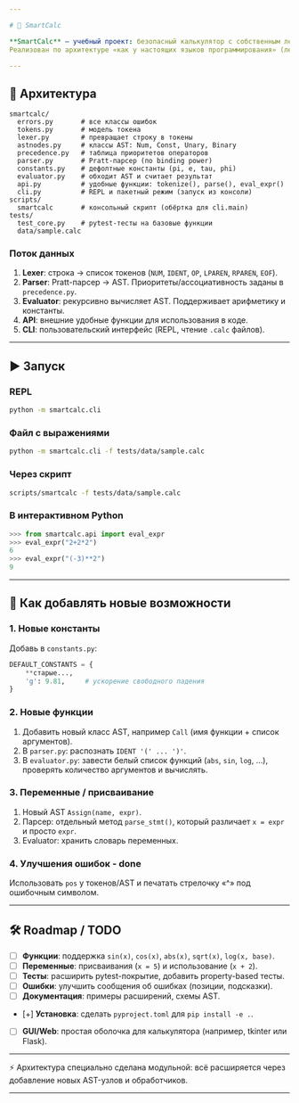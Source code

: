 ```yaml
---

# 📘 SmartCalc

**SmartCalc** — учебный проект: безопасный калькулятор с собственным лексером, парсером и вычислителем.
Реализован по архитектуре «как у настоящих языков программирования» (лексер → парсер → AST → вычислитель).

---
```


## 🔧 Архитектура

```
smartcalc/
  errors.py       # все классы ошибок
  tokens.py       # модель токена
  lexer.py        # превращает строку в токены
  astnodes.py     # классы AST: Num, Const, Unary, Binary
  precedence.py   # таблица приоритетов операторов
  parser.py       # Pratt-парсер (по binding power)
  constants.py    # дефолтные константы (pi, e, tau, phi)
  evaluator.py    # обходит AST и считает результат
  api.py          # удобные функции: tokenize(), parse(), eval_expr()
  cli.py          # REPL и пакетный режим (запуск из консоли)
scripts/
  smartcalc       # консольный скрипт (обёртка для cli.main)
tests/
  test_core.py    # pytest-тесты на базовые функции
  data/sample.calc
```

### Поток данных

1. **Lexer**: строка → список токенов (`NUM`, `IDENT`, `OP`, `LPAREN`, `RPAREN`, `EOF`).
2. **Parser**: Pratt-парсер → AST. Приоритеты/ассоциативность заданы в `precedence.py`.
3. **Evaluator**: рекурсивно вычисляет AST. Поддерживает арифметику и константы.
4. **API**: внешние удобные функции для использования в коде.
5. **CLI**: пользовательский интерфейс (REPL, чтение `.calc` файлов).

---

## ▶️ Запуск

### REPL

```bash
python -m smartcalc.cli
```

### Файл с выражениями

```bash
python -m smartcalc.cli -f tests/data/sample.calc
```

### Через скрипт

```bash
scripts/smartcalc -f tests/data/sample.calc
```

### В интерактивном Python

```python
>>> from smartcalc.api import eval_expr
>>> eval_expr("2+2*2")
6
>>> eval_expr("(-3)**2")
9
```

---

## 🧩 Как добавлять новые возможности

### 1. Новые константы

Добавь в `constants.py`:

```python
DEFAULT_CONSTANTS = {
    **старые...,
    'g': 9.81,     # ускорение свободного падения
}
```

### 2. Новые функции

1. Добавить новый класс AST, например `Call` (имя функции + список аргументов).
2. В `parser.py`: распознать `IDENT '(' ... ')'`.
3. В `evaluator.py`: завести белый список функций (`abs`, `sin`, `log`, …), проверять количество аргументов и вычислять.

### 3. Переменные / присваивание

1. Новый AST `Assign(name, expr)`.
2. Парсер: отдельный метод `parse_stmt()`, который различает `x = expr` и просто `expr`.
3. Evaluator: хранить словарь переменных.

### 4. Улучшения ошибок - done

Использовать `pos` у токенов/AST и печатать стрелочку «^» под ошибочным символом.

---

## 🛠 Roadmap / TODO

* [ ] **Функции**: поддержка `sin(x)`, `cos(x)`, `abs(x)`, `sqrt(x)`, `log(x, base)`.
* [ ] **Переменные**: присваивания (`x = 5`) и использование (`x + 2`).
* [ ] **Тесты**: расширить pytest-покрытие, добавить property-based тесты.
* [ ] **Ошибки**: улучшить сообщения об ошибках (позиции, подсказки).
* [ ] **Документация**: примеры расширений, схемы AST.
* [+] **Установка**: сделать `pyproject.toml` для `pip install -e .`.
* [ ] **GUI/Web**: простая оболочка для калькулятора (например, tkinter или Flask).

---

⚡ Архитектура специально сделана модульной: всё расширяется через добавление новых AST-узлов и обработчиков.

---

